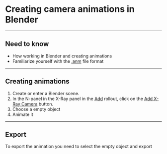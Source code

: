 # Creating camera animations in Blender

___

## Need to know

- How working in Blender and creating animations
- Familiarize yourself with the [.anm](../../reference/file-formats/animations/anm.md) file format

___

## Creating animations

1. Create or enter a Blender scene.
2. In the N-panel in the X-Ray panel in the [Add](../../modding-tools/blender/addon-n-panels/n-panel-add.md) rollout, click on the [Add X-Ray Camera](../../modding-tools/blender/addon-operators/operator-add-x-ray-camera.md) button.
3. Choose a empty object
4. Animate it

___

## Export

To export the animation you need to select the empty object and export
